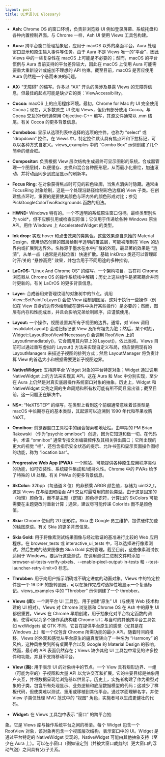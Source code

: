 ```yaml
---
layout: post
title: UI术语(UI Glossary)
---
```


- **Ash:** Chrome OS 的窗口环境，负责非浏览器 UI 例如登录屏幕、系统托盘和各种内置控制界面。与 Chrome 一样，Ash UI 使用 Views 工具包构建。

- **Aura:** 跨平台窗口管理抽象层，应用于 macOS 以外的桌面平台。Aura 处理窗口显示和原生输入事件等任务。由于 Aura 不是 Views 唯一的“平台”，因此 Views 中的一些复杂性在 macOS 上可能是不必要的；然而，macOS 的平台惯例与 Aura 当前支持的平台差异较大，因此在 macOS 上使用 Aura 可能需要重大重新设计或施加不理想的 API 约束。截至目前，macOS 是否应使用 Aura 仍然是一个悬而未决的问题。

- **AX:** “无障碍” 的缩写。许多以 “AX” 开头的类涉及暴露 Views 的无障碍信息，但最佳的起点可能是缺少它的类：ViewAccessibility。

- **Cocoa:** macOS 上的应用程序环境。最初，Chrome for Mac 的 UI 完全使用 Cocoa；现在，大多数原生 UI 使用 Views，但仍有部分使用 Cocoa。与 Cocoa 交互的代码通常用 Objective-C++ 编写，其源文件通常以 .mm 结尾。有关 Cocoa 的更多背景信息。

- **Combobox:** 显示从选项列表中选择的选项的控件。也称为 “select” 或 “dropdown” 控件。在 Views 中，特定控件默认具有焦点环和下拉标记，可以以各种方式自定义。views_examples 中的 “Combo Box” 示例创建了几个简单的组合框。

- **Compositor:** 负责根据 View 层次结构生成最终可显示图形的系统。合成器管理一个图层树，以便缓存、变换和混合各种图形层，从而最小化重绘，加速滚动，并将动画同步到底层显示的刷新率。

- **Focus Ring:** 在对象获得焦点时可见的彩色轮廓，当焦点消失时隐藏。通常由 FocusRing 对象绘制，这是一个处理沿路径绘制彩色边框的 View 子类。在创建焦点环时，重要的是要使其颜色与环内外的颜色形成对比；参见 PickGoogleColorTwoBackgrounds 函数的用法。

- **HWND:** Windows 特有的。一个不透明的系统原生窗口句柄。最终类型别名为 void*，但不应解引用或检查实际值；它仅用于传递给各种 Windows 原生 API。用作 Windows 上 AcceleratedWidget 的类型。

- **Ink drop:** 实现 hover 和点击效果的类集合。这些效果源自原始的 Material Design，使用动态创建的图层绘制半透明的覆盖层，可能被限制在 View 的边界内或扩展到边界外。名称源于墨水在水中扩散的外观，最显著的效果是 “涟漪”，从单一点（通常是光标位置）快速扩散。基础 InkDrop 类还可以管理即时开/关的 “悬停高亮” 效果，并包含用于不同用途的多种挂钩。

- **LaCrOS:** “Linux And Chrome OS” 的缩写。一个架构项目，旨在将 Chrome 浏览器从 Chrome OS 的操作系统栈中解耦；历史上这些组件是紧密耦合并同时更新的。有关 LaCrOS 的更多背景信息。

- **Layer:** 合成器用来管理纹理的对象树中的节点。调用 View::SetPaintToLayer() 会使 View 绘制到图层，这对于执行一些操作（例如在 View 自身的边界外绘制或在硬件中执行某些操作）是必要的；然而，图层有内存和性能成本，并且会影响兄弟绘制顺序，应谨慎使用。

- **Layout:** 一个操作，视图设置其所有子视图的边界。通常，对 View 调用 InvalidateLayout() 会递归标记该 View 及所有祖先为脏；然后，某个时刻，Widget::LayoutRootViewIfNecessary() 会调用 RootView 上的 LayoutImmediately()，它会调用其内容上的 Layout()，依此类推。Views 目前可以通过重写虚拟的 Layout() 方法来实现自定义布局，但应使用现有的 LayoutManagers 来描述子视图的排列方式；然后 LayoutManager 将负责计算 View 的首选大小和根据需要更新子视图边界。

- **NativeWidget:** 支持跨平台 Widget 对象的平台特定对象；Widget 通过调用 NativeWidget 上的方法来实现其 API。这在 Aura 和 Mac 中分别实现，至少在 Aura 上仍然是对真实底层操作系统窗口对象的抽象。历史上，Widget 和 NativeWidget 实例之间的生命周期和所有权可能有所不同且易出错；截至目前，这一问题正在解决中。

- **NS\***: “NeXTSTEP” 的缩写。在类型上看到这个前缀通常意味着该类型是 macOS 中长期存在的基本类型，其起源可以追溯到 1990 年代和苹果收购 NeXT。

- **Omnibox:** 浏览器窗口工具栏中的组合搜索和地址栏。由早期的 PM Brian Rakowski （作为“psychic omnibox”）创造，因为它知道和做一切。在代码中，术语 “omnibox” 通常专指文本编辑控件及其相关弹出窗口；它所出现的更大的视觉 “栏”，还包含指示安全状态的提示、允许书签和显示页面操作图标的功能，称为 “location bar”。

- **Progressive Web App (PWA):** 一个网站，可能提供各种原生应用程序类似的功能，如可安装性、系统硬件集成和/或持久性。Chrome 中的 PWAs 给予了特殊的 UI 处理。有关 PWAs 的更多背景信息。

- **SkColor:** 32bpp（每通道 8 位）的非预乘 ARGB 颜色值，存储为 uint32_t。这是 Views 在与绘图和绘画 API 交互时最常用的颜色类型。由于这是固定的（物理）颜色值，而不是主题（逻辑）颜色标识符，计算出的 SkColors 可能需要在主题更改时重新计算；通常，建议尽可能传递 ColorIds 而不是颜色值。

- **Skia:** Chrome 使用的 2D 图形库。Skia 由 Google 员工维护，提供硬件加速的绘图原语。有关 Skia 的更多背景信息。

- **Skia Gold:** 用于将像素测试结果图像与经过验证的基准进行比较的 Web 应用程序。在 browser_tests 或 interactive_ui_tests 中，可以选择进行像素测试，然后生成的结果图像由 Skia Gold 实例管理。截至目前，这些像素测试仅适用于 Windows。要运行这些测试，在调用测试二进制文件时添加 --browser-ui-tests-verify-pixels、--enable-pixel-output-in-tests 和 --test-launcher-retry-limit=0 标志。

- **Throbber:** 用于向用户指示明确或不确定进度的动画对象。Views 中的特定控件是一个 16 DIP 的旋转圆圈，可以在操作完成时选择性地显示一个复选标记。views_examples 中的 “Throbber” 示例创建了一个 throbber。

- **Views (库):** 一个跨平台 UI 工具包，用于创建“原生” UI（与使用 Web 技术构建的 UI 相对）。Views 对 Chrome 浏览器和 Chrome OS 在 Ash 中的原生 UI 都很重要。Views 在 Chrome 早期创建，用于抽象化对平台特定函数的调用，使得可以为多个操作系统构建 Chrome UI；与当时的其他跨平台工具包如 wxWidgets 或 GTK 不同，它旨在提供平台原生的感觉（尤其是在 Windows 上）和一个仅包含 Chrome 所需功能的最小 API。随着时间的推移，Views 的外观和感觉从平台原生的逼真度转向了一种名为 “Harmony” 的风格，这种风格受到所有桌面平台以及 Google 的 Material Design 的影响。然而，最小的 API 表面仍然存在；Views 缺少其他 UI 工具包中常见的许多控件和功能，并且不支持移动平台。

- **View (类):** 用于表示 UI 的对象树中的节点。一个 View 具有矩形边界、一组（可能为空的）子视图和大量 API 以允许交互和扩展。它的主要目标是抽象用户交互，并将数据呈现给浏览器以供显示。历史上，实施者构建了作为重型对象的子类，包含所有处理显示、业务逻辑和底层数据模型的代码；这减少了样板代码，但使类难以测试、重用或移植到其他平台。通过字面理解名字，并使 View 子类仅处理 MVC 范式中的 “视图” 角色，实施者可以生成更健壮的代码。

- **Widget:** 在 Views 工具包中表示 “窗口” 的跨平台抽

象。它是 Views 库与操作系统平台之间的桥梁。每个 Widget 包含一个 RootView 对象，该对象再包含一个视图层次结构，表示窗口中的 UI。Widget 是通过平台特定的 NativeWidget 实现的，NativeWidget 可能由其他抽象支持（至少在 Aura 上）。可以在小窗口（例如锚定到（并被大窗口裁剪的）更大窗口的浮动气泡）之间具有父/子关系。
